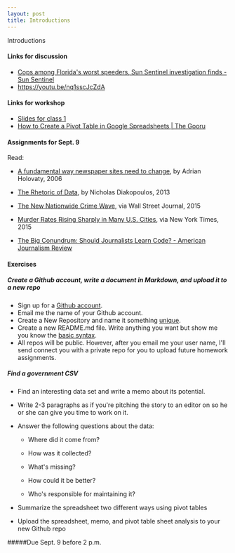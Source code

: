 ```yaml
---
layout: post
title: Introductions
---
```


Introductions

#### Links for discussion
- [Cops among Florida's worst speeders, Sun Sentinel investigation finds - Sun Sentinel](http://www.sun-sentinel.com/news/speeding-cops/fl-speeding-cops-20120211-story.html)
- https://youtu.be/nq1sscJcZdA

#### Links for workshop

- [Slides for class 1](https://docs.google.com/presentation/d/1nfrZcSZVV7WFgeY8w5hu2NS8O9m9GQ8JgWNSqkgSWRs/edit?usp=sharing)
- [How to Create a Pivot Table in Google Spreadsheets | The Gooru](http://www.thegooru.com/how-to-create-a-pivot-table-in-google-spreadsheets/)


#### Assignments for Sept. 9

Read: 

- [A fundamental way newspaper sites need to change](http://www.holovaty.com/writing/fundamental-change/), by Adrian Holovaty, 2006

- [The Rhetoric of Data](http://towcenter.org/blog/the-rhetoric-of-data/), by Nicholas Diakopoulos, 2013

- [The New Nationwide Crime Wave](http://www.wsj.com/articles/the-new-nationwide-crime-wave-1432938425), via Wall Street Journal, 2015

- [Murder Rates Rising Sharply in Many U.S. Cities](http://www.nytimes.com/2015/09/01/us/murder-rates-rising-sharply-in-many-us-cities.html?_r=0), via New York Times, 2015

- [The Big Conundrum: Should Journalists Learn Code? - American Journalism Review](http://ajr.org/2014/09/24/should-journalists-learn-code/)

#### Exercises

##### Create a Github account, write a document in Markdown, and upload it to a new repo
- Sign up for a [Github account](https://github.com/join).
- Email me the name of your Github account.
- Create a New Repository and name it something [unique](https://guides.github.com/activities/hello-world/#repository).
- Create a new README.md file. Write anything you want but show me you know the [basic syntax](https://github.com/adam-p/markdown-here/wiki/Markdown-Cheatsheet).
- All repos will be public. However, after you email me your user name, I'll send connect you with a private repo for you to upload future homework assignments.

##### Find a government CSV
- Find an interesting data set and write a memo about its potential.
- Write 2-3 paragraphs as if you're pitching the story to an editor on so he or she can give you time to work on it.
- Answer the following questions about the data:

  *  Where did it come from?

  *  How was it collected?

  *  What's missing?

  *  How could it be better?

  *  Who's responsible for maintaining it?

- Summarize the spreadsheet two different ways using pivot tables
- Upload the spreadsheet, memo, and pivot table sheet analysis to your new Github repo

#####Due Sept. 9 before 2 p.m.
